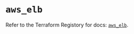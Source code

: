 # `aws_elb`

Refer to the Terraform Registory for docs: [`aws_elb`](https://registry.terraform.io/providers/hashicorp/aws/5.13.0/docs/resources/elb).
